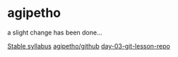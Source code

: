 # agipetho
a slight change has been done...

[Stable syllabus](https://github.com/green-fox-academy/stable-syllabus)
[agipetho/github](https://github.com/agipetho/agipetho.github.io)
[day-03-git-lesson-repo](https://github.com/agipetho/git-lesson-repository)
